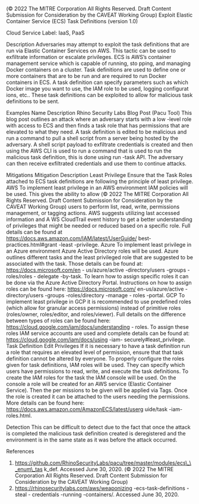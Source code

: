  
(© 2022 The MITRE Corporation All Rights Reserved. Draft Content 
Submission for Consideration by the CAVEAT Working Group) 
 Exploit Elastic Container Service (ECS) 
Task Definitions (version 1.0) 
 
Cloud Service Label: IaaS, PaaS 
 
Description 
Adversaries may attempt to exploit the task definitions that are run via Elastic Container 
Services on AWS. This tactic can be used to exfiltrate information or escalate privileges. 
ECS is AWS’s container management service which is capable of running, sto pping, 
and managing Docker containers on a cluster. 
Task definitions are used to define one or more containers that are to be run and are 
required to run Docker containers in ECS. A task definition can specify parameters such 
as which Docker image you want to use, the IAM role to be used, logging 
configurat ions, etc.. These task definitions can be exploited to allow for malicious task 
definitions to be sent. 
 
Examples 
Name Description 
Rhino Security Labs Blog Post (Pacu Tool) This blog post outlines an attack where an adversary 
starts with a low -level role with access to ECS and then 
finds a task role that has permissions that are elevated 
to what they need. A task definition is edited to be 
malicious and run a command to pull a shell script from 
a server being hosted by the adversary. A shell script 
payload to exfiltrate credentials is created and then 
using the AWS CLI is used to run a command that is 
used to run the malicious task definition, this is done 
using run -task API. The adversary can then receive 
exfiltrated credentials and use them to continue attacks. 
 
Mitigations 
Mitigation Description 
Least Privilege Ensure that the Task Roles attached to ECS task 
definitions are following the principle of least privilege. 
 AWS To implement least privilege in an AWS environment 
IAM policies will be used. This gives the ability to allow 
(© 2022 The MITRE Corporation All Rights Reserved. Draft Content 
Submission for Consideration by the CAVEAT Working Group) 
 users to perform list, read, write, permissions 
management, or tagging actions. AWS suggests 
utilizing last accessed information and A WS CloudTrail 
event history to get a better understanding of privileges 
that might be needed or reduced based on a specific 
role. Full details can be found at 
https://docs.aws.amazon.com/IAM/latest/UserGuide/
best-practices.html#grant -least -privilege. 
 Azure To implement least privilege in an Azure environment 
Azure Active Directory roles will be used. Azure outlines 
different tasks and the least privileged role that are 
suggested to be associated with the task. Those details 
can be found at: https://docs.microsoft.com/en -
us/azure/active -directory/users -groups -roles/roles -
delegate -by-task. To learn how to assign specific roles 
it can be done via the Azure Active Directory Portal. 
Instructions on how to assign roles can be found here: 
https://docs.microsoft.com/ en-us/azure/active -
directory/users -groups -roles/directory -manage -
roles -portal. 
 GCP To implement least privilege in GCP it is recommended 
to use predefined roles (which allow for granular access 
permissions) instead of primitive roles (roles/owner, 
roles/editor, and roles/viewer). Full details on the 
difference between types of roles can be found here: 
https://cloud.google.com/iam/docs/understanding -
roles. To assign these roles IAM service accounts are 
used and complete details can be found at: 
https://cloud.google.com/iam/docs/using -iam-
securely#least\_privilege. 
Task Definition Edit Privileges If it is necessary to have a task definition run a role that 
requires an elevated level of permission, ensure that 
that task definition cannot be altered by everyone. To 
properly configure the roles given for task definitions, 
IAM roles will be used. They can specify which users 
have permissions to read, write, and execute the task 
definitions. To create the IAM roles for the task the IAM 
console will be used. On the console a role will be 
created for an AWS service (Elastic Container Service). 
Then the per missions to be given will be applied via 
Tags. Once the role is created it can be attached to the 
users needing the permissions. More details can be 
found here: 
https://docs.aws.amazon.com/AmazonECS/latest/userg
uide/task -iam-roles.html. 
 
Detection 
This can be difficult to detect due to the fact that once the attack is completed the 
malicious task definition created is deregistered and the environment is in the same 
state as it was before the attack occurred. 
 
References 
1. https://github.com/RhinoSecurityLabs/pacu/tree/master/modules/ecs\_\_enum\_tas
k\_def. Accessed June 30, 2020. 
(© 2022 The MITRE Corporation All Rights Reserved. Draft Content 
Submission for Consideration by the CAVEAT Working Group) 
 2. https://rhinosecuritylabs.com/aws/weaponizing -ecs-task-definitions -steal -
credentials -running -containers/. Accessed June 30, 2020. 
 